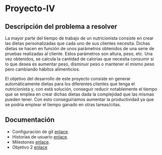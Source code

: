 # Proyecto-IV

## Descripción del problema a resolver
La mayor parte del tiempo de trabajo de un nutricionista consiste en crear las dietas personalizadas que cada uno de sus clientes necesita. Dichas dietas se hacen en función de unos parámetros obtenidos de una serie de pruebas realizadas al cliente. Estos parámetros son altura, peso, etc. Una vez obtenidos, se calcula la cantidad de calorias que necesita consumir si lo que desea es aumentar peso, disminuir peso o mantener el mismo peso pero cambiando hábitos alimenticios. 

El objetivo del desarrollo de este proyecto consiste en generar automáticamente dietas para los diferentes clientes que tenga el nutricionista y, con está solución, conseguir reducir notablemente el tiempo que se emplea en crear dichas dietas dada la complejidad que las mismas pueden tener. Con esto conseguiriamos aumentar la productividad ya que se podría emplear el tiempo ganado en otras tareas/citas.


## Documentación
- Configuración de git [enlace](docs/configuracion-git.md).
- Historias de usuario [enlace](docs/historias-usuario.md).
- Milestones [enlace](docs/milestones.md).
- Objetivo 2 [enlace](docs/objetivo2.md)
